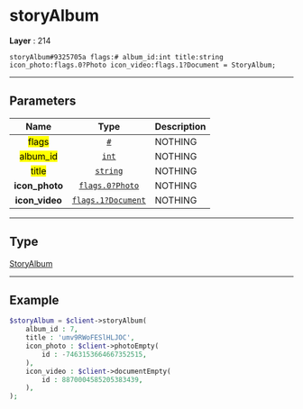 # storyAlbum

**Layer** : 214

```tl
storyAlbum#9325705a flags:# album_id:int title:string icon_photo:flags.0?Photo icon_video:flags.1?Document = StoryAlbum;
```

---

## Parameters

| Name | Type | Description |
| :---: | :---: | :--- |
| <mark>flags</mark> | [`#`](type/#) | NOTHING |
| <mark>album_id</mark> | [`int`](type/int) | NOTHING |
| <mark>title</mark> | [`string`](type/string) | NOTHING |
| **icon_photo** | [`flags.0?Photo`](type/Photo) | NOTHING |
| **icon_video** | [`flags.1?Document`](type/Document) | NOTHING |

---

## Type

[StoryAlbum](type/StoryAlbum)

---

## Example

```php
$storyAlbum = $client->storyAlbum(
	album_id : 7,
	title : 'umv9RWoFESlHLJOC',
	icon_photo : $client->photoEmpty(
		id : -7463153664667352515,
	),
	icon_video : $client->documentEmpty(
		id : 8870004585205383439,
	),
);
```